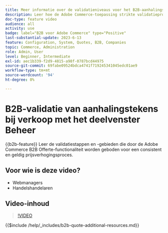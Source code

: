 ```yaml
---
title: Meer informatie over de validatieniveaus voor het B2B-aanhalingsproces vindt u in het deelvenster Beheer
description: Leer hoe de Adobe Commerce-toepassing strikte validatieprocessen heeft.  Deze videozelfstudie demonstreert het validatieproces vanuit het Adobe Commerce-beheerdeelvenster om te controleren of de quotaprocedure geldig en consistent is
doc-type: feature video
audience: all
activity: use
badge: label="B2B voor Adobe Commerce" type="Positive"
last-substantial-update: 2023-6-13
feature: Configuration, System, Quotes, B2B, Companies
topic: Commerce, Administration
role: Admin, User
level: Beginner, Intermediate
exl-id: aec1b339-f2d9-4815-a98f-0787bcd44975
source-git-commit: 69fabe09524bdca4741f719245341045edc01ae9
workflow-type: tm+mt
source-wordcount: '94'
ht-degree: 0%

---
```


# B2B-validatie van aanhalingstekens bij verkoop met het deelvenster Beheer

{{b2b-feature}}
Leer de validatiestappen en -gebieden die door de Adobe Commerce B2B Offerte-functionaliteit worden geboden voor een consistent en geldig prijsverhogingsproces.

## Voor wie is deze video?

- Webmanagers
- Handelshandelaren

## Video-inhoud

>[!VIDEO](https://video.tv.adobe.com/v/3420413?learn=on)

{{$include /help/_includes/b2b-quote-additional-resources.md}}
